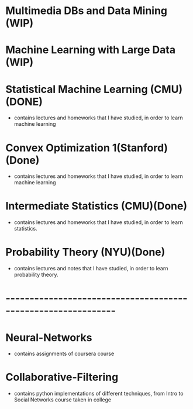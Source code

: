 # Multimedia DBs and Data Mining (WIP)
# Machine Learning with Large Data (WIP)
# Statistical Machine Learning (CMU)(DONE)
- contains lectures and homeworks that I have studied, in order to learn machine learning
# Convex Optimization 1(Stanford)(Done)
- contains lectures and homeworks that I have studied, in order to learn machine learning
# Intermediate Statistics (CMU)(Done)
- contains lectures and homeworks that I have studied, in order to learn statistics.
# Probability Theory (NYU)(Done)
- contains lectures and notes that I have studied, in order to learn probability theory.  
# -------------------------------------------------------------
# Neural-Networks
- contains assignments of coursera course
# Collaborative-Filtering
- contains python implementations of different techniques, from Intro to Social Networks course taken in college


